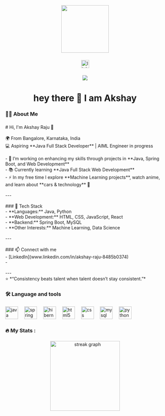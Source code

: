 <div align="center">
  <img height="150" src="https://user-images.githubusercontent.com/74038190/213911110-aedbef38-a29f-4b6b-a65c-11608b4f75a5.gif"  />
</div>

###

<div align="center">
  <img src="https://img.shields.io/static/v1?message=LinkedIn&logo=linkedin&label=&color=0077B5&logoColor=white&labelColor=&style=for-the-badge" height="25" alt="linkedin logo"  />
  
</div>

###

<div align="center">
  <img src="https://visitor-badge.laobi.icu/badge?page_id=deappy.deappy&"  />
</div>

###

<h1 align="center">hey there 👋 I am Akshay</h1>

###

<h3 align="left">👩‍💻  About Me</h3>

###

<p align="left"># Hi, I'm Akshay Raju 👋  <br><br>🌍 From Bangalore, Karnataka, India  <br>💻 Aspiring **Java Full Stack Developer** | AIML Engineer in progress  <br><br>- 🔭 I’m working on enhancing my skills through projects in **Java, Spring Boot, and Web Development**  <br>- 📚 Currently learning **Java Full Stack Web Development** <br>- ⚡ In my free time I explore **Machine Learning projects**, watch anime, and learn about **cars & technology** 🚗  <br><br>---<br><br>
### 🚀 Tech Stack  <br>- **Languages:** Java, Python<br>- **Web Development:** HTML, CSS, JavaScript, React  <br>- **Backend:** Spring Boot, MySQL  <br>- **Other Interests:** Machine Learning, Data Science  <br><br>---<br><br>
### 📫 Connect with me  <br>- [LinkedIn](www.linkedin.com/in/akshay-raju-8485b0374)  <br>-   <br><br>---<br>⭐️ *“Consistency beats talent when talent doesn’t stay consistent.”*</p>

###

<h3 align="left">🛠 Language and tools</h3>

###

<div align="left">
  <img src="https://cdn.jsdelivr.net/gh/devicons/devicon/icons/java/java-original.svg" height="40" alt="java logo"  />
  <img width="12" />
  <img src="https://cdn.jsdelivr.net/gh/devicons/devicon/icons/spring/spring-original.svg" height="40" alt="spring logo"  />
  <img width="12" />
  <img src="https://cdn.simpleicons.org/hibernate/59666C" height="40" alt="hibernate logo"  />
  <img width="12" />
  <img src="https://skillicons.dev/icons?i=html" height="40" alt="html5 logo"  />
  <img width="12" />
  <img src="https://skillicons.dev/icons?i=css" height="40" alt="css logo"  />
  <img width="12" />
  <img src="https://skillicons.dev/icons?i=mysql" height="40" alt="mysql logo"  />
  <img width="12" />
  <img src="https://skillicons.dev/icons?i=py" height="40" alt="python logo"  />
</div>

###

<h3 align="left">🔥   My Stats :</h3>

###

<div align="center">
  <img src="https://streak-stats.demolab.com?user=deappy&locale=en&mode=daily&theme=dark&hide_border=false&border_radius=5&order=3" height="220" alt="streak graph"  />
</div>

###
